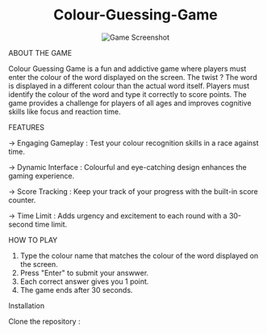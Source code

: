 <h1 align = "center">Colour-Guessing-Game</h1>
<p align = "center"><img src = "Game_Screenshot.png" alt ="Game Screenshot"></p>


ABOUT THE GAME


Colour Guessing Game is a fun and addictive game where players must enter the colour of the word displayed on the screen. The twist ? The word is displayed in a different colour than the actual word itself. Players must identify the colour of the word and type it correctly to score points. The game provides a challenge for players of all ages and improves cognitive skills like focus and reaction time.


FEATURES


-> Engaging Gameplay :  Test your colour recognition skills in a race against time.

-> Dynamic Interface :  Colourful and eye-catching design enhances the gaming experience.

-> Score Tracking : Keep your track of your progress with the built-in score counter.

-> Time Limit : Adds urgency and excitement to each round with a 30-second time limit.


HOW TO PLAY


1. Type the colour name that matches the colour of the word displayed on the screen.
2. Press "Enter" to submit your answwer.
3. Each correct answer gives you 1 point.
4. The game ends after 30 seconds.


Installation


Clone the repository :
